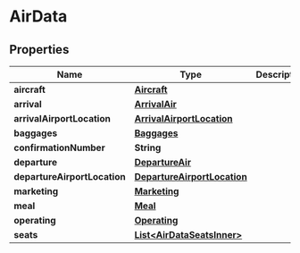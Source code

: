 

# AirData



## Properties

| Name | Type | Description | Notes |
|------------ | ------------- | ------------- | -------------|
|**aircraft** | [**Aircraft**](Aircraft.md) |  |  [optional] |
|**arrival** | [**ArrivalAir**](ArrivalAir.md) |  |  [optional] |
|**arrivalAirportLocation** | [**ArrivalAirportLocation**](ArrivalAirportLocation.md) |  |  [optional] |
|**baggages** | [**Baggages**](Baggages.md) |  |  [optional] |
|**confirmationNumber** | **String** |  |  [optional] |
|**departure** | [**DepartureAir**](DepartureAir.md) |  |  [optional] |
|**departureAirportLocation** | [**DepartureAirportLocation**](DepartureAirportLocation.md) |  |  [optional] |
|**marketing** | [**Marketing**](Marketing.md) |  |  [optional] |
|**meal** | [**Meal**](Meal.md) |  |  [optional] |
|**operating** | [**Operating**](Operating.md) |  |  [optional] |
|**seats** | [**List&lt;AirDataSeatsInner&gt;**](AirDataSeatsInner.md) |  |  [optional] |



